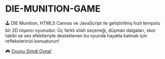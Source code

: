 # DIE-MUNITION-GAME
 🕹️ DIE Munition, HTML5 Canvas ve JavaScript ile geliştirilmiş hızlı tempolu bir 2D nişancı oyunudur. Üç farklı silah seçeneği, düşman dalgaları, skor takibi ve ses efektleriyle desteklenen bu oyunda hayatta kalmak için reflekslerinizi konuşturun! 


🎮 [Oyunu Şimdi Oyna!](https://abderahman23.github.io/DIE-MUNITION-GAME/)
